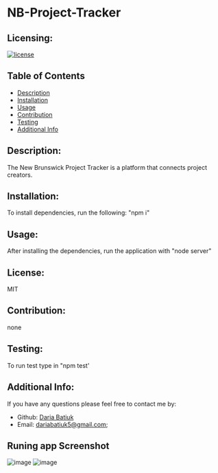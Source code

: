 # NB-Project-Tracker
## Licensing:
[![license](https://img.shields.io/badge/license-MIT-blue)](https://shields.io)
## Table of Contents 
- [Description](#description)
- [Installation](#installation)
- [Usage](#usage)
- [Contribution](#contribution)
- [Testing](#testing)
- [Additional Info](#additional-info)
## Description:
The New Brunswick Project Tracker is a platform that connects project creators. 
## Installation:
To install dependencies, run the following: "npm i"
## Usage:
After installing the dependencies, run the application with "node server"
## License:
MIT
## Contribution:
none
## Testing:
To run test type in "npm test'
## Additional Info:
If you have any questions please feel free to contact me by:
- Github: [Daria Batiuk](https://github.com/DariaBatiuk/)
- Email: dariabatiuk5@gmail.com;
## Runing app Screenshot
![image](https://user-images.githubusercontent.com/83068010/220494493-ae91b024-79a0-4d9d-a442-23885ffed739.png)
![image](https://user-images.githubusercontent.com/83068010/220494549-68ae8a3c-3ffe-4ab8-921b-f4123e885df9.png)

